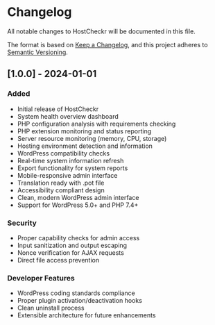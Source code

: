 # Changelog

All notable changes to HostCheckr will be documented in this file.

The format is based on [Keep a Changelog](https://keepachangelog.com/en/1.0.0/),
and this project adheres to [Semantic Versioning](https://semver.org/spec/v2.0.0.html).

## [1.0.0] - 2024-01-01

### Added
- Initial release of HostCheckr
- System health overview dashboard
- PHP configuration analysis with requirements checking
- PHP extension monitoring and status reporting
- Server resource monitoring (memory, CPU, storage)
- Hosting environment detection and information
- WordPress compatibility checks
- Real-time system information refresh
- Export functionality for system reports
- Mobile-responsive admin interface
- Translation ready with .pot file
- Accessibility compliant design
- Clean, modern WordPress admin interface
- Support for WordPress 5.0+ and PHP 7.4+

### Security
- Proper capability checks for admin access
- Input sanitization and output escaping
- Nonce verification for AJAX requests
- Direct file access prevention

### Developer Features
- WordPress coding standards compliance
- Proper plugin activation/deactivation hooks
- Clean uninstall process
- Extensible architecture for future enhancements